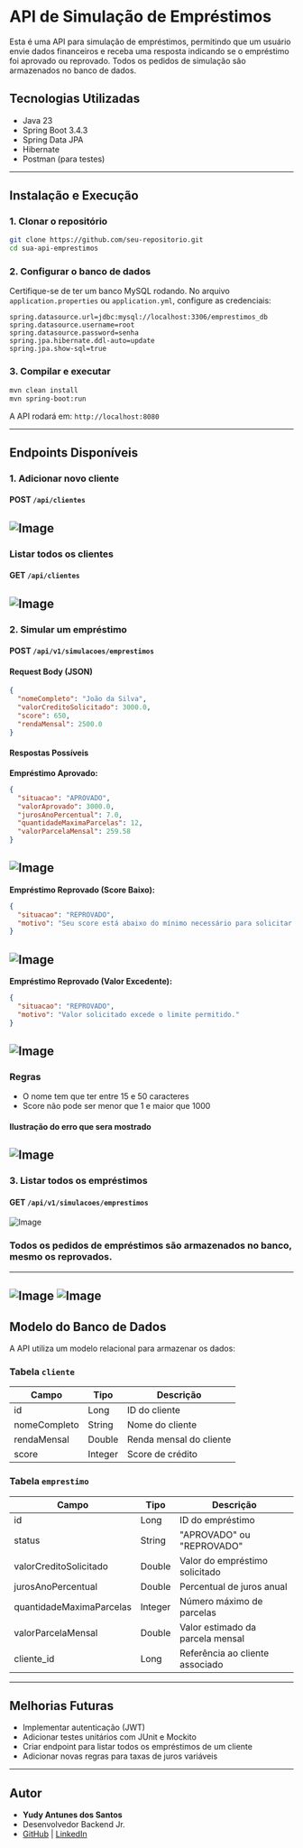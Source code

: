 # API de Simulação de Empréstimos

Esta é uma API para simulação de empréstimos, permitindo que um usuário envie dados financeiros e receba uma resposta indicando se o empréstimo foi aprovado ou reprovado. Todos os pedidos de simulação são armazenados no banco de dados.

## Tecnologias Utilizadas
- Java 23
- Spring Boot 3.4.3
- Spring Data JPA
- Hibernate
- Postman (para testes)

---

## Instalação e Execução

### **1. Clonar o repositório**
```sh
git clone https://github.com/seu-repositorio.git
cd sua-api-emprestimos
```

### **2. Configurar o banco de dados**
Certifique-se de ter um banco MySQL rodando. No arquivo `application.properties` ou `application.yml`, configure as credenciais:
```properties
spring.datasource.url=jdbc:mysql://localhost:3306/emprestimos_db
spring.datasource.username=root
spring.datasource.password=senha
spring.jpa.hibernate.ddl-auto=update
spring.jpa.show-sql=true
```

### **3. Compilar e executar**
```sh
mvn clean install
mvn spring-boot:run
```
A API rodará em: `http://localhost:8080`

---

## Endpoints Disponíveis
### **1. Adicionar novo cliente**
#### **POST `/api/clientes`**
![Image](https://github.com/user-attachments/assets/da9fc278-dd1a-4577-9eb7-a845ee8e098c)
---
### **Listar todos os clientes**
#### **GET `/api/clientes`**
![Image](https://github.com/user-attachments/assets/7ec57236-3dbb-45a1-86ec-042048bddab9)
---
### **2. Simular um empréstimo**
#### **POST `/api/v1/simulacoes/emprestimos`**

#### **Request Body (JSON)**
```json
{
  "nomeCompleto": "João da Silva",
  "valorCreditoSolicitado": 3000.0,
  "score": 650,
  "rendaMensal": 2500.0
}
```

#### **Respostas Possíveis**

**Empréstimo Aprovado:**
```json
{
  "situacao": "APROVADO",
  "valorAprovado": 3000.0,
  "jurosAnoPercentual": 7.0,
  "quantidadeMaximaParcelas": 12,
  "valorParcelaMensal": 259.58
}
```
![Image](https://github.com/user-attachments/assets/552f5a2e-d206-42dc-a14b-6e3a068e687b)
---

**Empréstimo Reprovado (Score Baixo):**
```json
{
  "situacao": "REPROVADO",
  "motivo": "Seu score está abaixo do mínimo necessário para solicitar um empréstimo."
}
```
![Image](https://github.com/user-attachments/assets/755a9167-2f19-44af-a243-59b3cc3463e1)
---

**Empréstimo Reprovado (Valor Excedente):**
```json
{
  "situacao": "REPROVADO",
  "motivo": "Valor solicitado excede o limite permitido."
}
```
![Image](https://github.com/user-attachments/assets/c6cbc2ef-f32d-46b9-9c02-ccedfbcd2fe1)
---
### **Regras**
- O nome tem que ter entre 15 e 50 caracteres
- Score não pode ser menor que 1 e maior que 1000
#### Ilustração do erro que sera mostrado
![Image](https://github.com/user-attachments/assets/629e68a1-0d0e-4d98-9c11-bb5ca480a8de)
---
### **3. Listar todos os empréstimos**
#### **GET `/api/v1/simulacoes/emprestimos`**

![Image](https://github.com/user-attachments/assets/64dde23d-9d18-4993-a0ca-b1e8212e7c07)



### Todos os pedidos de empréstimos são armazenados no banco, mesmo os reprovados.

---
![Image](https://github.com/user-attachments/assets/2a2cea46-20d1-4d0c-8d13-a550e425b48d)
![Image](https://github.com/user-attachments/assets/3dc698e1-df5d-413f-94aa-d4c981cac0e8)
---

## Modelo do Banco de Dados

A API utiliza um modelo relacional para armazenar os dados:

### **Tabela `cliente`**
| Campo       | Tipo      | Descrição                   |
|------------|----------|-----------------------------|
| id         | Long     | ID do cliente              |
| nomeCompleto | String  | Nome do cliente           |
| rendaMensal | Double  | Renda mensal do cliente   |
| score      | Integer  | Score de crédito          |

### **Tabela `emprestimo`**
| Campo                 | Tipo    | Descrição                              |
|-----------------------|--------|--------------------------------------|
| id                   | Long   | ID do empréstimo                   |
| status               | String | "APROVADO" ou "REPROVADO"          |
| valorCreditoSolicitado | Double | Valor do empréstimo solicitado    |
| jurosAnoPercentual   | Double | Percentual de juros anual          |
| quantidadeMaximaParcelas | Integer | Número máximo de parcelas      |
| valorParcelaMensal   | Double | Valor estimado da parcela mensal   |
| cliente_id           | Long   | Referência ao cliente associado   |



---

## Melhorias Futuras
- Implementar autenticação (JWT)
- Adicionar testes unitários com JUnit e Mockito
- Criar endpoint para listar todos os empréstimos de um cliente
- Adicionar novas regras para taxas de juros variáveis

---

## Autor
- **Yudy Antunes dos Santos**
- Desenvolvedor Backend Jr.
- [GitHub](https://github.com/yudyAS)  |  [LinkedIn](https://linkedin.com/in/yudy-antunes-224650336/)
